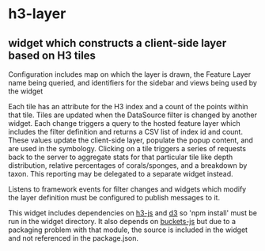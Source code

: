 # h3-layer

## widget which constructs a client-side layer based on H3 tiles

Configuration includes map on which the layer is drawn, the Feature Layer name being queried, and identifiers for the sidebar and views being used by the widget

Each tile has an attribute for the H3 index and a count of the points within that tile. Tiles are updated when the DataSource filter is changed
by another widget. Each change triggers a query to the hosted feature layer which includes the filter definition and returns a CSV list of index
id and count. These values update the client-side layer, populate the popup content, and are used in the symbology. Clicking on a tile triggers a
series of requests back to the server to aggregate stats for that particular tile like depth distribution, relative percentages of corals/sponges,
and a breakdown by taxon. This reporting may be delegated to a separate widget instead.

Listens to framework events for filter changes and widgets which modify the layer definition must be configured to publish messages to it.

This widget includes dependencies on [h3-js](https://www.npmjs.com/package/h3-js) and [d3](https://www.npmjs.com/package/@observablehq/plot) so 'npm install' must be run in the widget directory. It also depends on  [buckets-js](https://www.npmjs.com/package/buckets-js) but due to a packaging problem with that module, the source is included in the widget and not referenced in the package.json.
